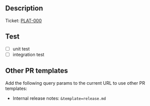 ## Description
Ticket: [PLAT-000](https://myos.atlassian.net/browse/PLAT-000)  

<!-- ## Note --> 

## Test  

- [ ] unit test  
- [ ] integration test

## Other PR templates

Add the following query params to the current URL to use other PR templates:

- Internal release notes: `&template=release.md`